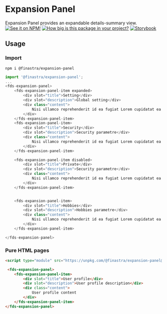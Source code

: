 # Expansion Panel
Expansion Panel provides an expandable details-summary view.
[![See it on NPM!](https://img.shields.io/npm/v/@finastra/expansion-panel?style=for-the-badge)](https://www.npmjs.com/package/@finastra/expansion-panel)
[![How big is this package in your project?](https://img.shields.io/bundlephobia/minzip/@finastra/expansion-panel?style=for-the-badge)](https://bundlephobia.com/result?p=@finastra/expansion-panel')
[![Storybook](https://shields.io/badge/-Play%20with%20this%20web%20component-2a0481?logo=storybook&style=for-the-badge)](https://finastra.github.io/finastra-design-system/?path=/story/data-display-expansionpanel--default)

## Usage

### Import

```
npm i @finastra/expansion-panel
```

```ts
import '@finastra/expansion-panel';
...
<fds-expansion-panel>
    <fds-expansion-panel-item expanded>
        <div slot="title">Setting</div>
        <div slot="description">Global setting</div>
        <div class="content">
            Nisi ullamco reprehenderit id ea fugiat Lorem cupidatat ea esse nostrud excepteur.
        </div>
    </fds-expansion-panel-item>
    <fds-expansion-panel-item>
        <div slot="title">Security</div>
        <div slot="description">Security parametre</div>
        <div class="content">
            Nisi ullamco reprehenderit id ea fugiat Lorem cupidatat ea esse nostrud excepteur.
        </div>
    </fds-expansion-panel-item>

    <fds-expansion-panel-item disabled>
        <div slot="title">Private</div>
        <div slot="description">Security parametre</div>
        <div class="content">
            Nisi ullamco reprehenderit id ea fugiat Lorem cupidatat ea esse nostrud excepteur.
        </div>
    </fds-expansion-panel-item>


    <fds-expansion-panel-item>
        <div slot="title">Hobbies</div>
        <div slot="description">Hobbies parametre</div>
        <div class="content">
            Nisi ullamco reprehenderit id ea fugiat Lorem cupidatat ea esse nostrud excepteur.
        </div>
    </fds-expansion-panel-item>

</fds-expansion-panel>
```

### Pure HTML pages

```html
<script type="module" src="https://unpkg.com/@finastra/expansion-panel@latest/dist/src/index.js?module"></script>

 <fds-expansion-panel>
    <fds-expansion-panel-item>
        <div slot="title">User profile</div>
        <div slot="description">User profile description</div>
        <div class="content">
            User profile content
        </div>
    </fds-expansion-panel-item>
</fds-expansion-panel>
```
